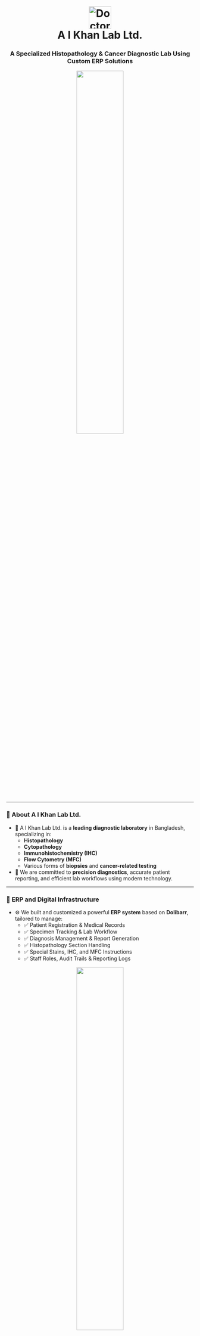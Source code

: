 <h1 align="center">
  <img src="https://cdn-icons-png.flaticon.com/512/387/387561.png" alt="Doctor Icon" width="60" />
  <br/>
  A I Khan Lab Ltd.
</h1>

<h3 align="center">A Specialized Histopathology & Cancer Diagnostic Lab Using Custom ERP Solutions</h3>

<p align="center">
  <img src="https://api.microlink.io/?url=https://www.dolibarr.org/&screenshot=true&meta=false&embed=screenshot.url" width="50%" />
</p>

---

### 🏥 About A I Khan Lab Ltd.

- 🔬 A I Khan Lab Ltd. is a **leading diagnostic laboratory** in Bangladesh, specializing in:
  - **Histopathology**
  - **Cytopathology**
  - **Immunohistochemistry (IHC)**
  - **Flow Cytometry (MFC)**
  - Various forms of **biopsies** and **cancer-related testing**
- 🧪 We are committed to **precision diagnostics**, accurate patient reporting, and efficient lab workflows using modern technology.

---

### 🧩 ERP and Digital Infrastructure

- ⚙️ We built and customized a powerful **ERP system** based on **Dolibarr**, tailored to manage:
  - ✅ Patient Registration & Medical Records
  - ✅ Specimen Tracking & Lab Workflow
  - ✅ Diagnosis Management & Report Generation
  - ✅ Histopathology Section Handling
  - ✅ Special Stains, IHC, and MFC Instructions
  - ✅ Staff Roles, Audit Trails & Reporting Logs

<p align="center">
   <img src="https://api.microlink.io/?url=https://demo.dolibarr.org/index.php/&screenshot=true&meta=false&embed=screenshot.url" width="50%" />
</p>

---

### 🛠️ Technologies We Use

#### 💻 Programming Languages
![PHP](https://img.shields.io/badge/PHP-777BB4?style=for-the-badge&logo=php&logoColor=white)
![JavaScript](https://img.shields.io/badge/JavaScript-F7DF1E?style=for-the-badge&logo=javascript&logoColor=black)

#### 🗄️ Databases
![PostgreSQL](https://img.shields.io/badge/PostgreSQL-316192?style=for-the-badge&logo=postgresql&logoColor=white)

#### ⚙️ Tools & Platforms
![Dolibarr](https://img.shields.io/badge/Dolibarr-007ABC?style=for-the-badge&logoColor=white)
![Linux](https://img.shields.io/badge/Linux-FCC624?style=for-the-badge&logo=linux&logoColor=black)
![Docker](https://img.shields.io/badge/Docker-2496ED?style=for-the-badge&logo=docker&logoColor=white)
![Shell Script](https://img.shields.io/badge/Shell-Bash-4EAA25?style=for-the-badge&logo=gnu-bash&logoColor=white)

---

### 🔍 Key Features of Our ERP

- 📑 Customizable Lab Report Templates
- 📊 Status Tracking for Each Workflow Stage (Gross, Screening, Final Diagnosis)
- 🔁 Revision History for Edits and Deletions
- 🔒 Role-Based Access and Secure Login System
- 🧠 Smart Filter, Search, and Statistical Reporting
- 📬 Courier, Local, and Slot-Based Delivery Systems
- ⚠️ Instruction Request Tracking (e.g., IHC/Special Stain Requested vs Completed)

---

### 🧠 Why Choose A I Khan Lab?

- ✅ **Experienced Pathologists & Technicians**
- ✅ **Automated & Paperless Workflow**
- ✅ **Real-time Data Tracking**
- ✅ **Tailored Software Built In-House**
- ✅ **Focus on Cancer Diagnostics**


---

### 📫 Contact Us

- 📍 **Address**: Union Heights, Level 8, 55/2 Bir Uttam Kazi Nuruzzaman, West Panthapath, Dhaka 1205 , Bangladesh  
- 📧 **Email**: info@aikhanlab.com 
- 🌐 **Website**: [www.aikhanlab.com](https://aikhanlab.com)  
- 📞 **Phone**: +880 1810-197441

<p align="center">
  <img src="https://img.shields.io/badge/ERP%20Powered%20By-Dolibarr-blue?style=for-the-badge" />
</p>

---

### ✨ "Precision in Diagnosis, Excellence in Care."
